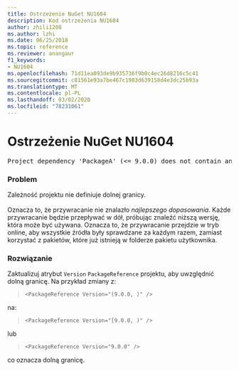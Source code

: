 ```yaml
---
title: Ostrzeżenie NuGet NU1604
description: Kod ostrzeżenia NU1604
author: zhili1208
ms.author: lzhi
ms.date: 06/25/2018
ms.topic: reference
ms.reviewer: anangaur
f1_keywords:
- NU1604
ms.openlocfilehash: 71d11ea093de9b935736f9b0c4ec26d8216c5c41
ms.sourcegitcommit: c81561e93a7be467c1983d639158d4e3dc25b93a
ms.translationtype: MT
ms.contentlocale: pl-PL
ms.lasthandoff: 03/02/2020
ms.locfileid: "78231061"
---
```

# <a name="nuget-warning-nu1604"></a>Ostrzeżenie NuGet NU1604

<pre>Project dependency 'PackageA' (&lt;= 9.0.0) does not contain an inclusive lower bound. Include a lower bound in the dependency version to ensure consistent restore results.</pre>

### <a name="issue"></a>Problem
Zależność projektu nie definiuje dolnej granicy.<br/><br/>Oznacza to, że przywracanie nie znalazło *najlepszego dopasowania*. Każde przywracanie będzie przepływać w dół, próbując znaleźć niższą wersję, która może być używana. Oznacza to, że przywracanie przejdzie w tryb online, aby wszystkie źródła były sprawdzane za każdym razem, zamiast korzystać z pakietów, które już istnieją w folderze pakietu użytkownika.

### <a name="solution"></a>Rozwiązanie
Zaktualizuj atrybut `Version` `PackageReference` projektu, aby uwzględnić dolną granicę.
Na przykład zmiany z:

> `<PackageReference Version="(9.0.0, )" />`

na:

> `<PackageReference Version="[9.0.0, )" />`

lub

> `<PackageReference Version="9.0.0" />`

co oznacza dolną granicę.
